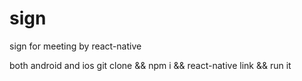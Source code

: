 # sign
sign for meeting by react-native

both android and ios
 git clone && npm i && react-native link && run it
